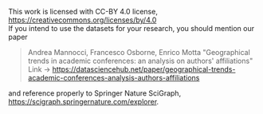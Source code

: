 This work is licensed with CC-BY 4.0 license, https://creativecommons.org/licenses/by/4.0    
If you intend to use the datasets for your research, you should mention our paper   
> Andrea Mannocci, Francesco Osborne, Enrico Motta "Geographical trends in academic conferences: an analysis on authors' affiliations"   
> Link -> https://datasciencehub.net/paper/geographical-trends-academic-conferences-analysis-authors-affiliations

and reference properly to Springer Nature SciGraph, https://scigraph.springernature.com/explorer.

